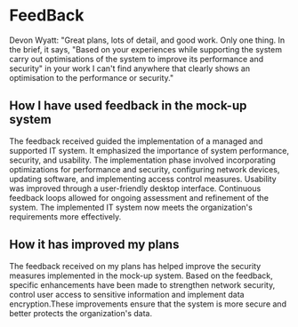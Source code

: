 # FeedBack

Devon Wyatt:
"Great plans, lots of detail, and good work. Only one thing. In the brief, it says, "Based on your experiences while supporting the system carry out optimisations of the system to improve its performance and security" in your work I can't find anywhere that clearly shows an optimisation to the performance or security."

## How I have used feedback in the mock-up system

The feedback received guided the implementation of a managed and supported IT system. It emphasized the importance of system performance, security, and usability. The implementation phase involved incorporating optimizations for performance and security, configuring network devices, updating software, and implementing access control measures. Usability was improved through a user-friendly desktop interface. Continuous feedback loops allowed for ongoing assessment and refinement of the system. The implemented IT system now meets the organization's requirements more effectively.

## How it has improved my plans

The feedback received on my plans has helped improve the security measures implemented in the mock-up system. Based on the feedback, specific enhancements have been made to strengthen network security, control user access to sensitive information and implement data encryption.These improvements ensure that the system is more secure and better protects the organization's data.